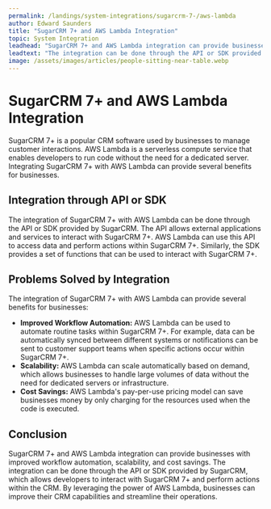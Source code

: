 ```yaml
---
permalink: /landings/system-integrations/sugarcrm-7-/aws-lambda
author: Edward Saunders
title: "SugarCRM 7+ and AWS Lambda Integration"
topic: System Integration
leadhead: "SugarCRM 7+ and AWS Lambda integration can provide businesses with improved workflow automation, scalability, and cost savings"
leadtext: "The integration can be done through the API or SDK provided by SugarCRM, which allows developers to interact with SugarCRM 7+ and perform actions within the CRM. By leveraging the power of AWS Lambda, businesses can improve their CRM capabilities and streamline their operations."
image: /assets/images/articles/people-sitting-near-table.webp
---
```

<div class="arttext">    <h1>SugarCRM 7+ and AWS Lambda Integration</h1>
    <p>SugarCRM 7+ is a popular CRM software used by businesses to manage customer interactions. AWS Lambda is a serverless compute service that enables developers to run code without the need for a dedicated server. Integrating SugarCRM 7+ with AWS Lambda can provide several benefits for businesses. </p>
    <h2>Integration through API or SDK</h2>
    <p>The integration of SugarCRM 7+ with AWS Lambda can be done through the API or SDK provided by SugarCRM. The API allows external applications and services to interact with SugarCRM 7+. AWS Lambda can use this API to access data and perform actions within SugarCRM 7+. Similarly, the SDK provides a set of functions that can be used to interact with SugarCRM 7+.</p>
    <h2>Problems Solved by Integration</h2>
    <p>The integration of SugarCRM 7+ with AWS Lambda can provide several benefits for businesses:</p>
    <ul>
      <li><strong>Improved Workflow Automation:</strong> AWS Lambda can be used to automate routine tasks within SugarCRM 7+. For example, data can be automatically synced between different systems or notifications can be sent to customer support teams when specific actions occur within SugarCRM 7+.</li>
      <li><strong>Scalability:</strong> AWS Lambda can scale automatically based on demand, which allows businesses to handle large volumes of data without the need for dedicated servers or infrastructure.</li>
      <li><strong>Cost Savings:</strong> AWS Lambda's pay-per-use pricing model can save businesses money by only charging for the resources used when the code is executed.</li>
    </ul>
    <h2>Conclusion</h2>
    <p>SugarCRM 7+ and AWS Lambda integration can provide businesses with improved workflow automation, scalability, and cost savings. The integration can be done through the API or SDK provided by SugarCRM, which allows developers to interact with SugarCRM 7+ and perform actions within the CRM. By leveraging the power of AWS Lambda, businesses can improve their CRM capabilities and streamline their operations.</p>
</div>